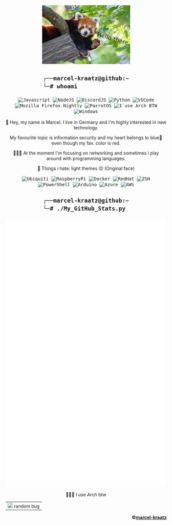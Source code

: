 <div align=center><kbd><img src=https://raw.githubusercontent.com/marcel-kraatz/marcel-kraatz/master/images.png></kbd></div>
<h2 align=center>
    
```zsh
┌──marcel-kraatz@github:~
└─# whoami               
``` 
</h2>
<!-- horizontal line -->
<div align="center">
    <kbd>    
<!-- 
Everything in here i use more or less often, but i worked with it multiple times. So i know what it is and how to use it. 
However, i'm not a master in everything.
This also represents the back of my Laptop :D
-->
        <img align=center width="26px" src="https://cdn.icon-icons.com/icons2/2108/PNG/512/javascript_icon_130900.png" title="Javascript">
        <img align=center width="26px" src="https://cdn.icon-icons.com/icons2/2107/PNG/512/file_type_node_icon_130301.png" title="NodeJS">
        <img align=center width="26px" src="https://i.imgur.com/wSTFkRM.png" title="DiscordJS">
        <img align=center width="26px" src="https://cdn.icon-icons.com/icons2/112/PNG/512/python_18894.png" title="Python">
        <img align=center width="26px" src="https://cdn.icon-icons.com/icons2/2107/PNG/512/file_type_vscode_icon_130084.png" title="VSCode">
        <img align=center width="26px" src="https://design.firefox.com/product-identity/firefox-nightly/firefox-logo-nightly.png" title="Mozilla Firefox Nightly">   
        <img align=center width="26px" src="https://upload.wikimedia.org/wikipedia/commons/4/45/Parrot_Logo.png" title="ParrotOS">
        <img align=center width="26px" src="https://upload.wikimedia.org/wikipedia/commons/thumb/a/a5/Archlinux-icon-crystal-64.svg/1024px-Archlinux-icon-crystal-64.svg.png" title="I use Arch BTW">
        <img align=center width="26px" src="https://upload.wikimedia.org/wikipedia/commons/thumb/5/5f/Windows_logo_-_2012.svg/2048px-Windows_logo_-_2012.svg.png" title="Windows">
    </kbd>
</div>

<div align=center>     
<br>
🔭 Hey, my name is Marcel. 
I live in Germany and i'm 
highly interested in new technology.
    
My favourite topic is 
information security 
and my heart belongs to blue💙
even though my fav. color is red.

👨🏼‍💻 At the moment I'm 
focusing on networking 
and sometimes i play around 
with programming languages.
    
💩 Things i hate: 
light themes 😣 (Original face)
<br>
</div>
<div align="center"> 
    <kbd>
        <img align=center width="26px" src="https://cdn.icon-icons.com/icons2/2108/PNG/512/ubiquiti_icon_130804.png" title="Ubiquiti"/>
        <img align=center width="26px" src="https://cdn.icon-icons.com/icons2/2108/PNG/512/raspberry_pi_icon_130847.png" title="RaspberryPi">
        <img align=center width="26px" src="https://cdn.icon-icons.com/icons2/2107/PNG/512/file_type_docker_icon_130643.png" title="Docker">
        <img align=center width="26px" src="https://cdn.icon-icons.com/icons2/2415/PNG/512/redhat_original_logo_icon_146372.png" title="RedHat">
        <img align=center width="26px" src="https://raw.githubusercontent.com/posquit0/zshrc/master/icon.png?v=3&s=200" title="ZSH">
        <img align=center width="26px" src="https://cdn.icon-icons.com/icons2/2107/PNG/512/file_type_powershell_icon_130243.png" title="PowerShell">
        <img align=center width="26px" src="https://cdn.icon-icons.com/icons2/2107/PNG/512/file_type_arduino_icon_130743.png" title="Arduino">
        <img align=center width="26px" src="https://cdn.icon-icons.com/icons2/2107/PNG/512/file_type_azure_icon_130731.png" title="Azure">
        <img align=center width="26px" src="https://cdn.icon-icons.com/icons2/844/PNG/512/AWS_icon-icons.com_67084.png" title="AWS">
    </kbd>  
</div>

<h2 align=center>
    
```zsh
┌──marcel-kraatz@github:~
└─# ./My_GitHub_Stats.py 
```
<kbd>
    <img align=center src=https://github.com/marcel-kraatz/marcel-kraatz/blob/master/github-metrics.svg></img>
</kbd>    
</h2>
<!-- horizontal line -->
<p align=center>🧝🏼‍♂️ I use Arch btw</p> <!-- Just for the memes but i really use it daily -->

<table align="center">
    <tr>
        <td>
            <img src=https://c.tenor.com/SUv_dmC388EAAAAj/oops-uh-oh.gif> random bug 
        </td>
    </tr>
</table>

<div align="right">
    
**©[marcel-kraatz](https://github.com/marcel-kraatz)**  
</div>
